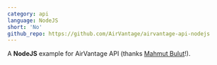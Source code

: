 ```yaml
---
category: api
language: NodeJS
short: 'No'
github_repo: https://github.com/AirVantage/airvantage-api-nodejs
---
```

A __NodeJS__ example for AirVantage API (thanks [Mahmut Bulut](https://twitter.com/kveday)!).<br>
